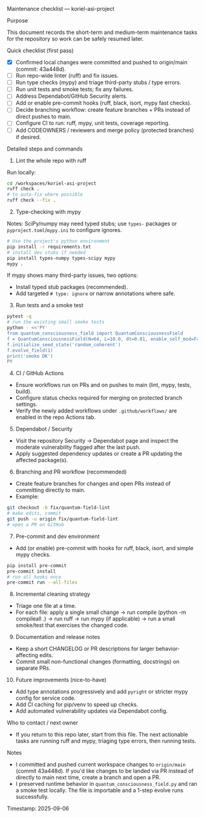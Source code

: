 Maintenance checklist — koriel-asi-project

Purpose

This document records the short-term and medium-term maintenance tasks for the repository so work can be safely resumed later.

Quick checklist (first pass)

- [x] Confirmed local changes were committed and pushed to origin/main (commit: 43a448d).
- [ ] Run repo-wide linter (ruff) and fix issues.
- [ ] Run type checks (mypy) and triage third-party stubs / type errors.
- [ ] Run unit tests and smoke tests; fix any failures.
- [ ] Address Dependabot/GitHub Security alerts.
- [ ] Add or enable pre-commit hooks (ruff, black, isort, mypy fast checks).
- [ ] Decide branching workflow: create feature branches + PRs instead of direct pushes to main.
- [ ] Configure CI to run: ruff, mypy, unit tests, coverage reporting.
- [ ] Add CODEOWNERS / reviewers and merge policy (protected branches) if desired.

Detailed steps and commands

1) Lint the whole repo with ruff

Run locally:

```bash
cd /workspaces/koriel-asi-project
ruff check .
# to auto-fix where possible
ruff check --fix .
```

2) Type-checking with mypy

Notes: SciPy/numpy may need typed stubs; use `types-` packages or `pyproject.toml`/`mypy.ini` to configure ignores.

```bash
# Use the project's python environment
pip install -r requirements.txt
# install dev stubs if needed
pip install types-numpy types-scipy mypy
mypy .
```

If mypy shows many third-party issues, two options:
- Install typed stub packages (recommended).
- Add targeted `# type: ignore` or narrow annotations where safe.

3) Run tests and a smoke test

```bash
pytest -q
# run the existing small smoke tests
python - <<'PY'
from quantum_consciousness_field import QuantumConsciousnessField
f = QuantumConsciousnessField(N=64, L=10.0, dt=0.01, enable_self_mod=False)
f.initialize_seed_state('random_coherent')
f.evolve_field(1)
print('smoke OK')
PY
```

4) CI / GitHub Actions

- Ensure workflows run on PRs and on pushes to main (lint, mypy, tests, build).
- Configure status checks required for merging on protected branch settings.
- Verify the newly added workflows under `.github/workflows/` are enabled in the repo Actions tab.

5) Dependabot / Security

- Visit the repository Security → Dependabot page and inspect the moderate vulnerability flagged after the last push.
- Apply suggested dependency updates or create a PR updating the affected package(s).

6) Branching and PR workflow (recommended)

- Create feature branches for changes and open PRs instead of committing directly to main.
- Example:

```bash
git checkout -b fix/quantum-field-lint
# make edits, commit
git push -u origin fix/quantum-field-lint
# open a PR on GitHub
```

7) Pre-commit and dev environment

- Add (or enable) pre-commit with hooks for ruff, black, isort, and simple mypy checks.

```bash
pip install pre-commit
pre-commit install
# run all hooks once
pre-commit run --all-files
```

8) Incremental cleaning strategy

- Triage one file at a time.
- For each file: apply a single small change → run compile (python -m compileall .) → run ruff → run mypy (if applicable) → run a small smoke/test that exercises the changed code.

9) Documentation and release notes

- Keep a short CHANGELOG or PR descriptions for larger behavior-affecting edits.
- Commit small non-functional changes (formatting, docstrings) on separate PRs.

10) Future improvements (nice-to-have)

- Add type annotations progressively and add `pyright` or stricter mypy config for service code.
- Add CI caching for pip/venv to speed up checks.
- Add automated vulnerability updates via Dependabot config.

Who to contact / next owner

- If you return to this repo later, start from this file. The next actionable tasks are running ruff and mypy, triaging type errors, then running tests.

Notes

- I committed and pushed current workspace changes to `origin/main` (commit 43a448d). If you'd like changes to be landed via PR instead of directly to main next time, create a branch and open a PR.
- I preserved runtime behavior in `quantum_consciousness_field.py` and ran a smoke test locally. The file is importable and a 1-step evolve runs successfully.

Timestamp: 2025-09-06
